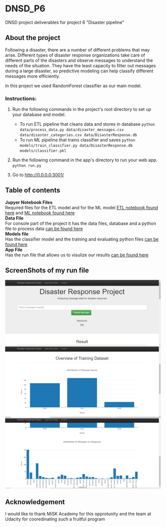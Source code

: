 # DNSD_P6
DNSD project deliverables for project 6 "Disaster pipeline"

## About the project 
Following a disaster, there are a number of different problems that may arise. Different types of disaster response organizations take care of different parts of the disasters and observe messages to understand the needs of the situation. They have the least capacity to filter out messages during a large disaster, so predictive modeling can help classify different messages more efficiently.

In this project we used RandomForest classifier as our main model. 

### Instructions:
1. Run the following commands in the project's root directory to set up your database and model.

    - To run ETL pipeline that cleans data and stores in database
        `python data/process_data.py data/disaster_messages.csv data/disaster_categories.csv data/DisasterResponse.db`
    - To run ML pipeline that trains classifier and saves
        `python models/train_classifier.py data/DisasterResponse.db models/classifier.pkl`

2. Run the following command in the app's directory to run your web app.
    `python run.py`

3. Go to http://0.0.0.0:3001/

## Table of contents 
**Jupyer Notebook Files** <br>
Required files for the ETL model and for the ML model
[ETL notebook found here](https://github.com/Hanan1001/DNSD_P6/blob/master/ML%20Pipeline%20Preparation.ipynb)
 and 
[ML notebook found here](https://github.com/Hanan1001/DNSD_P6/blob/master/ML%20Pipeline%20Preparation.ipynb)
<br>
**Data File** <br>
For console part of the project it has the data files, database and a python file to process data
[can be found here](https://github.com/Hanan1001/DNSD_P6/tree/master/data)
 <br>
**Models file** <br>
Has the classifier model and the training and evaluating python files 
[can be found here](https://github.com/Hanan1001/DNSD_P6/tree/master/models)
 <br>
**App File** <br>
Has the run file that allows us to visulize our results
[can be found here](https://github.com/Hanan1001/DNSD_P6/tree/master/app)
<br>

## ScreenShots of my run file
![alt text](https://github.com/Hanan1001/DNSD_P6/blob/master/Capture1.JPG)
![alt text](https://github.com/Hanan1001/DNSD_P6/blob/master/Capture2.JPG)
![alt text](https://github.com/Hanan1001/DNSD_P6/blob/master/Capture3.JPG)


## Acknowledgement 
I would like to thank MiSK Academy for this opprotunity and the team at Udacity for cooredinating such a fruitful program
